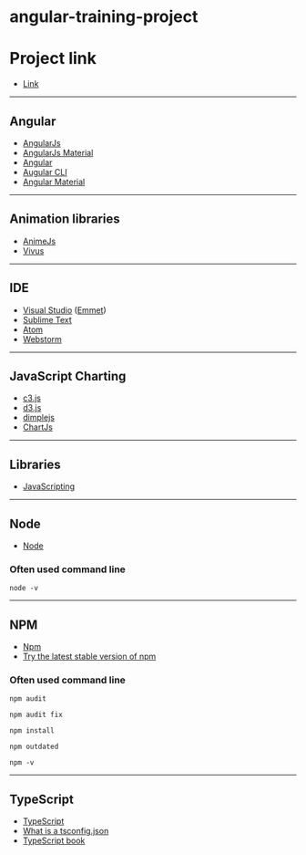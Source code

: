 # angular-training-project

# Project link
- [Link](https://github.com/mickaellherminez/angular-training-project) 

---
## Angular
- [AngularJs](https://angularjs.org/)
- [AngularJs Material](https://material.angularjs.org/latest/)
- [Angular](https://angular.io/)
- [Augular CLI](https://angular.io/cli)
- [Angular Material](https://material.angular.io/)

---
## Animation libraries
- [AnimeJs](https://animejs.com/)
- [Vivus](https://maxwellito.github.io/vivus/)

---
## IDE
- [Visual Studio](https://code.visualstudio.com/)
([Emmet](https://docs.emmet.io/cheat-sheet/)) 
- [Sublime Text](https://www.sublimetext.com/)
- [Atom](https://atom.io/)
- [Webstorm](https://www.jetbrains.com/fr-fr/webstorm/)

---
## JavaScript Charting 
- [c3.js](https://c3js.org/)
- [d3.js](https://d3js.org/)
- [dimplejs](http://dimplejs.org/)
- [ChartJs](https://www.chartjs.org/)

---
## Libraries
- [JavaScripting](https://www.javascripting.com/)

---
## Node
- [Node](https://nodejs.org/en/download/)
### Often used command line
```node -v```

---
## NPM 
- [Npm](https://www.npmjs.com/)
- [Try the latest stable version of npm](https://docs.npmjs.com/try-the-latest-stable-version-of-npm) 
### Often used command line
```npm audit```

```npm audit fix```

```npm install```

```npm outdated```

```npm -v```

---
## TypeScript
- [TypeScript](https://www.typescriptlang.org/)
- [What is a tsconfig.json](https://www.typescriptlang.org/docs/handbook/tsconfig-json.html)
- [TypeScript book](https://github.com/basarat/typescript-book)

